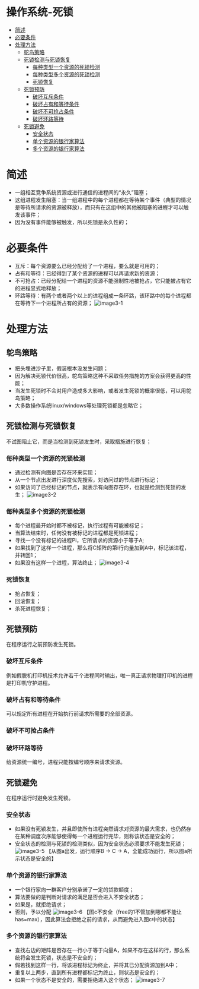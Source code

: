# 操作系统-死锁
* [简述](#简述)     
* [必要条件](#必要条件)     
* [处理方法](#处理方法)     
  * [鸵鸟策略](#鸵鸟策略)     
  * [死锁检测与死锁恢复](#死锁检测与死锁恢复)     
    * [每种类型一个资源的死锁检测](#每种类型一个资源的死锁检测)     
    * [每种类型多个资源的死锁检测](#每种类型多个资源的死锁检测)     
    * [死锁恢复](#死锁恢复)     
  * [死锁预防](#死锁预防)     
    * [破坏互斥条件](#破坏互斥条件)     
    * [破坏占有和等待条件](#破坏占有和等待条件)     
    * [破坏不可抢占条件](#破坏不可抢占条件)     
    * [破坏环路等待](#破坏环路等待)     
  * [死锁避免](#死锁避免)     
    * [安全状态](#安全状态)     
    * [单个资源的银行家算法](#单个资源的银行家算法)     
    * [多个资源的银行家算法](#多个资源的银行家算法)     



# 简述
* 一组相互竞争系统资源或进行通信的进程间的“永久”阻塞；
* 这组进程发生阻塞：当一组进程中的每个进程都在等待某个事件（典型的情况是等待所请求的资源被释放），而只有在这组中的其他被阻塞的进程才可以触发该事件；
* 因为没有事件能够被触发，所以死锁是永久性的；

# 必要条件
* 互斥：每个资源要么已经分配给了一个进程，要么就是可用的；
* 占有和等待：已经得到了某个资源的进程可以再请求新的资源；
* 不可抢占：已经分配给一个进程的资源不能强制性地被抢占，它只能被占有它的进程显式地释放；
* 环路等待：有两个或者两个以上的进程组成一条环路，该环路中的每个进程都在等待下一个进程所占有的资源；
![image3-1](media/15936526700350/image3-1.png)

# 处理方法
## 鸵鸟策略
* 把头埋进沙子里，假装根本没发生问题；
* 因为解决死锁代价很高，鸵鸟策略这种不采取任务措施的方案会获得更高的性能；
* 当发生死锁时不会对用户造成多大影响，或者发生死锁的概率很低，可以用鸵鸟策略；
* 大多数操作系统linux/windows等处理死锁都是忽略它；

## 死锁检测与死锁恢复
不试图阻止它，而是当检测到死锁发生时，采取措施进行恢复；
### 每种类型一个资源的死锁检测
* 通过检测有向图是否存在环来实现；
* 从一个节点出发进行深度优先搜索，对访问过的节点进行标记；
* 如果访问了已经标记的节点，就表示有向图存在环，也就是检测到死锁的发生；
![image3-2](media/15936526700350/image3-2.png)

### 每种类型多个资源的死锁检测
* 每个进程最开始时都不被标记，执行过程有可能被标记；
* 当算法结束时，任何没有被标记的进程都是死锁进程；
* 寻找一个没有标记的进程Pi，它所请求的资源小于等于A;
* 如果找到了这样一个进程，那么将C矩阵的第i行向量加到A中，标记该进程，并转回1；
* 如果没有这样一个进程，算法终止；
![image3-4](media/15936526700350/image3-4.jpg)

### 死锁恢复
* 抢占恢复；
* 回滚恢复；
* 杀死进程恢复；

## 死锁预防
在程序运行之前预防发生死锁。
### 破坏互斥条件
例如假脱机打印机技术允许若干个进程同时输出，唯一真正请求物理打印机的进程是打印机守护进程。

### 破坏占有和等待条件
可以规定所有进程在开始执行前请求所需要的全部资源。

### 破坏不可抢占条件

### 破坏环路等待
给资源统一编号，进程只能按编号顺序来请求资源。

## 死锁避免
在程序运行时避免发生死锁。
### 安全状态
* 如果没有死锁发生，并且即使所有进程突然请求对资源的最大需求，也仍然存在某种调度次序能够使得每一个进程运行完毕，则称该状态是安全的；
* 安全状态的检测与死锁的检测类似，因为安全状态必须要求不能发生死锁；
![image3-5](media/15936526700350/image3-5.png)
【从图a出发，运行顺序B -> C -> A，全能成功运行，所以图a所示状态是安全的】

### 单个资源的银行家算法
* 一个银行家向一群客户分别承诺了一定的贷款额度；
* 算法要做的是判断对请求的满足是否会进入不安全状态；
* 如果是，就拒绝请求；
* 否则，予以分配
![image3-6](media/15936526700350/image3-6.png)
【图c不安全（free的1不管加到哪都不能让has=max），因此算法会拒绝之前的请求，从而避免进入图c中的状态】

### 多个资源的银行家算法
* 查找右边的矩阵是否存在一行小于等于向量A，如果不存在这样的行，那么系统将会发生死锁，状态是不安全的；
* 假若找到这样一行，将该进程标记为终止，并将其已分配资源加到A中；
* 重复以上两步，直到所有进程都标记为终止，则状态是安全的；
* 如果一个状态不是安全的，需要拒绝进入这个状态；
![image3-7](media/15936526700350/image3-7.jpg)




